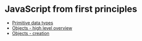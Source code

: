 # JavaScript from first principles

* [Primitive data types](javascript-from-first-principles/primitive-data-types.md)
* [Objects - high level overview](javascript-from-first-principles/objects-high-level-overview.md)
* [Objects - creation](javascript-from-first-principles/objects-creation.md)
